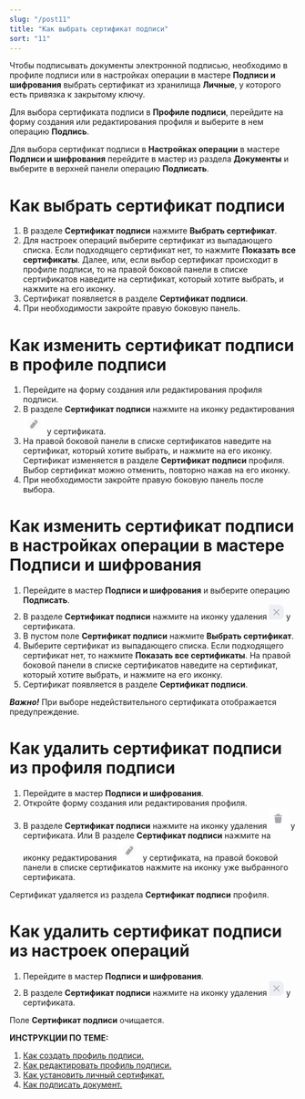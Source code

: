 ```yaml
---
slug: "/post11"
title: "Как выбрать сертификат подписи"
sort: "11"
---
```


Чтобы подписывать документы электронной подписью, необходимо в профиле подписи или в настройках операции в мастере **Подписи и шифрования** выбрать сертификат из хранилища **Личные**, у которого есть привязка к закрытому ключу.

Для выбора сертификата подписи в **Профиле подписи**, перейдите на форму создания или редактирования профиля и выберите в нем операцию **Подпись**.

Для выбора сертификат подписи в **Настройках операции** в мастере **Подписи и шифрования** перейдите в мастер из раздела **Документы** и выберите в верхней панели операцию **Подписать**.

# Как выбрать сертификат подписи

1. В разделе **Сертификат подписи** нажмите **Выбрать сертификат**.
2. Для настроек операций выберите сертификат из выпадающего списка. Если подходящего сертификат нет, то нажмите **Показать все сертификаты**.
   Далее, или, если выбор сертификат происходит в профиле подписи, то на правой боковой панели в списке сертификатов наведите на сертификат, который хотите выбрать, и нажмите на его иконку.
3. Сертификат появляется в разделе  **Сертификат подписи**.
4. При необходимости закройте правую боковую панель.

# Как изменить сертификат подписи в профиле подписи

1. Перейдите на форму создания или редактирования профиля подписи.
2. В разделе **Сертификат подписи** нажмите на иконку редактирования ![edit-button.jpg](./images/edit-button.jpg "Редактировать") у сертификата.
3. На правой боковой панели в списке сертификатов наведите на сертификат, который хотите выбрать, и нажмите на его иконку.
   Сертификат изменяется в разделе  **Сертификат подписи** профиля.
   Выбор сертификат можно отменить, повторно нажав на его иконку.
4. При необходимости закройте правую боковую панель после выбора.

# Как изменить сертификат подписи в настройках операции в мастере Подписи и шифрования

1. Перейдите в мастер **Подписи и шифрования** и выберите операцию **Подписать**.
2. В разделе **Сертификат подписи** нажмите на иконку удаления ![delete-cert-sign.jpg](./images/delete-cert-sign.jpg "Удалить сертификат") у сертификата.
3. В пустом поле **Сертификат подписи** нажмите **Выбрать сертификат**.
2. Выберите сертификат из выпадающего списка. Если подходящего сертификат нет, то нажмите **Показать все сертификаты**.
   На правой боковой панели в списке сертификатов наведите на сертификат, который хотите выбрать, и нажмите на его иконку.
3. Сертификат появляется в разделе  **Сертификат подписи**.

***Важно!*** При выборе недействительного сертификата отображается предупреждение. 

# Как удалить сертификат подписи из профиля подписи

1. Перейдите в мастер **Подписи и шифрования**.
2. Откройте форму создания или редактирования профиля. 
3. В разделе **Сертификат подписи** нажмите на иконку удаления ![delete-button2.jpg](./images/delete-button2.jpg "Удалить") у сертификата.
Или
В разделе **Сертификат подписи** нажмите на иконку редактирования ![edit-button.jpg](./images/edit-button.jpg "Редактировать") у сертификата, на правой боковой панели в списке сертификатов нажмите на иконку уже выбранного сертификата. 

Сертификат удаляется из раздела **Сертификат подписи** профиля.

# Как удалить сертификат подписи из настроек операций

1. Перейдите в мастер **Подписи и шифрования**.
2. В разделе **Сертификат подписи** нажмите на иконку удаления ![delete-cert-sign.jpg](./images/delete-cert-sign.jpg "Удалить сертификат") у сертификата.

Поле **Сертификат подписи** очищается.

**ИНСТРУКЦИИ ПО ТЕМЕ:**  

1. [Как создать профиль подписи.](https://docs.cryptoarm.ru/05-v3.0-Beta/004-documents/create-profile)  
2. [Как редактировать профиль подписи.](https://docs.cryptoarm.ru/05-v3.0-Beta/004-documents/edit-profile-sign)  
3. [Как установить личный сертификат.](https://docs.cryptoarm.ru/05-v3.0-Beta/005-certs/import-my-cert)  
4. [Как подписать документ.](https://docs.cryptoarm.ru/05-v3.0-Beta/004-documents/sign)

